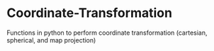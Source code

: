 # Coordinate-Transformation
Functions in python to perform coordinate transformation (cartesian, spherical, and map projection)
